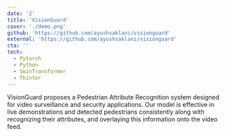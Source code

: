 ```yaml
---
date: '2'
title: 'VisionGuard'
cover: './demo.png'
github: 'https://github.com/ayushsaklani/visionguard'
external: 'https://github.com/ayushsaklani/visionguard'
cta: ''
tech:
  - Pytorch
  - Python
  - SwinTransformer
  - Tkinter
---
```


VisionGuard proposes a Pedestrian Attribute Recognition system designed for video surveillance and
security applications.
Our model is effective in live demonstrations and detected pedestrians consistently along with recognizing their attributes, and
overlaying this information onto the video feed.
